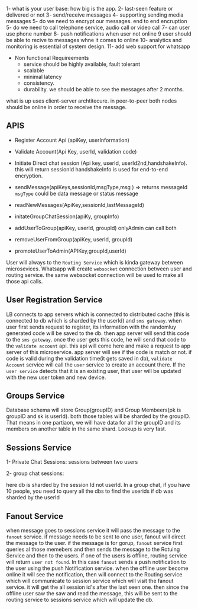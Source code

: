 1- what is your user base: how big is the app.
2- last-seen feature or delivered or not
3- send/receive messages
4- supporting sending media messages
5- do we need to encrypt our messages. end to end encruption
5- do we need to call telephone service, audio call or video call
7- can user use phone number
8- push notifications when user not online
9 user should be able to recive to messages whne it comes to online
10- analytics and monitoring is essential of system design.
11- add web support for whatsapp

- Non functional Requireements
  - service should be highly available, fault tolerant
  - scalable
  - minimal latency
  - consistency.
  - durability. we should be able to see the messages after 2 months.

what is up uses client-server archtitecure. in peer-to-peer both nodes should be online in order to receive the message.

## APIS

- Register Account Api (apiKey, userInformation)
- Validate Account(Api Key, userId, validation code)

- Initiate Direct chat session (Api key, userId, userId2nd,handshakeInfo). this will return sessionId
  handshakeInfo is used for end-to-end encryption.
- sendMessage(apiKeys,sessionId,msgType,msg ) => returns messageId
  `msgType` could be data message or status message
- readNewMessages(ApiKey,sessionId,lastMessageId)

- initateGroupChatSession(apiKy, groupInfo)
- addUserToGroup(apiKey, userId, groupId) onlyAdmin can call both
- removeUserFromGroup(apiKey, userId, groupId)
- promoteUserToAdmin(APIKey,groupId,userId)

User will always to the `Routing Service` which is kinda gateway between microsevices. Whatsapp will create `websocket` connection between user and routing service. the same websocket connection will be used to make all those api calls.

## User Registration Service

LB connects to app servers which is connected to distributed cache (this is connected to db which is sharded by the userId) and `sms gateway`. when user first sends request to register, its information with the randomluy generated code will be saved to the db. then app server will send this code to the `sms gateway`. once the user gets this code, he will send that code to the `validate account` api. this api will come here and make a request to app server of this microservice. app server will see if the code is match or not. if code is valid during the validation time(it gets saved in db), `validate Account` service will call the `user` service to create an account there. If the `user service` detects that it is an existing user, that user will be updated with the new user token and new device.

## Groups Service

Database schema will store
Group(groupID) and Group Membeers(pk is groupID and sk is userId). both those tables will be sharded by the groupID. That means in one partiaon, we will have data for all the groupID and its members on another table in the same shard. Lookup is very fast.

## Sessions Service

1- Private Chat Sessions: sessions between two users

2- group chat sessions:

here db is sharded by the session Id not userId. In a group chat, if you have 10 people, you need to query all the dbs to find the userids if db was sharded by the userId

## Fanout Service

when message goes to sessions service it will pass the message to the `fanout` service. if message needs to be sent to one user, fanout will direct the message to the user. if the message is for gorup, `fanout` service first queries al those memebers and then sends the message to the Rotuing Service and then to the users. if one of the users is offline, routing service will return `user not found`. In this case `fanout` sends a push notification to the user using the push Notification service. when the offline user become online it will see the notification, then will connect to the Routing service which will communicate to session service which will visit the fanout service. it will get the all session id's after the last seen one. then since the offline user saw the saw and read the message, this will be sent to the routing service to sessions service which will update the db.
